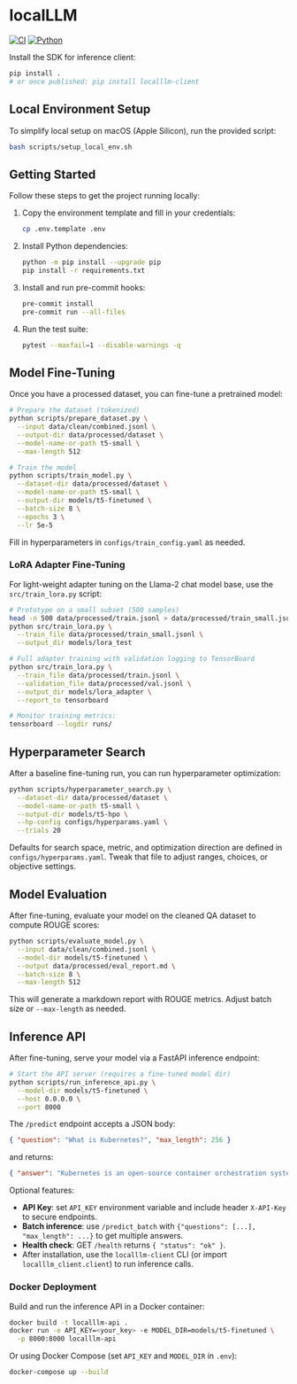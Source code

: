 # localLLM

[![CI](https://github.com/your-org/localLLM/actions/workflows/ci.yml/badge.svg)]()
[![Python](https://img.shields.io/badge/python-3.10-blue.svg)]()

Install the SDK for inference client:
```bash
pip install .
# or once published: pip install localllm-client
```

## Local Environment Setup

To simplify local setup on macOS (Apple Silicon), run the provided script:

```bash
bash scripts/setup_local_env.sh
```

## Getting Started

Follow these steps to get the project running locally:

1. Copy the environment template and fill in your credentials:
   ```bash
   cp .env.template .env
   ```
2. Install Python dependencies:
   ```bash
   python -m pip install --upgrade pip
   pip install -r requirements.txt
   ```
3. Install and run pre-commit hooks:
   ```bash
   pre-commit install
   pre-commit run --all-files
   ```
4. Run the test suite:
   ```bash
   pytest --maxfail=1 --disable-warnings -q
   ```

## Model Fine-Tuning

Once you have a processed dataset, you can fine-tune a pretrained model:

```bash
# Prepare the dataset (tokenized)
python scripts/prepare_dataset.py \
  --input data/clean/combined.jsonl \
  --output-dir data/processed/dataset \
  --model-name-or-path t5-small \
  --max-length 512

# Train the model
python scripts/train_model.py \
  --dataset-dir data/processed/dataset \
  --model-name-or-path t5-small \
  --output-dir models/t5-finetuned \
  --batch-size 8 \
  --epochs 3 \
  --lr 5e-5
```

Fill in hyperparameters in `configs/train_config.yaml` as needed.
### LoRA Adapter Fine-Tuning

For light-weight adapter tuning on the Llama-2 chat model base, use the `src/train_lora.py` script:

```bash
# Prototype on a small subset (500 samples)
head -n 500 data/processed/train.jsonl > data/processed/train_small.jsonl
python src/train_lora.py \
  --train_file data/processed/train_small.jsonl \
  --output_dir models/lora_test

# Full adapter training with validation logging to TensorBoard
python src/train_lora.py \
  --train_file data/processed/train.jsonl \
  --validation_file data/processed/val.jsonl \
  --output_dir models/lora_adapter \
  --report_to tensorboard

# Monitor training metrics:
tensorboard --logdir runs/
```

## Hyperparameter Search

After a baseline fine-tuning run, you can run hyperparameter optimization:

```bash
python scripts/hyperparameter_search.py \
  --dataset-dir data/processed/dataset \
  --model-name-or-path t5-small \
  --output-dir models/t5-hpo \
  --hp-config configs/hyperparams.yaml \
  --trials 20
```

Defaults for search space, metric, and optimization direction are defined in `configs/hyperparams.yaml`. Tweak that file to adjust ranges, choices, or objective settings.

## Model Evaluation

After fine-tuning, evaluate your model on the cleaned QA dataset to compute ROUGE scores:

```bash
python scripts/evaluate_model.py \
  --input data/clean/combined.jsonl \
  --model-dir models/t5-finetuned \
  --output data/processed/eval_report.md \
  --batch-size 8 \
  --max-length 512
```

This will generate a markdown report with ROUGE metrics. Adjust batch size or `--max-length` as needed.

## Inference API

After fine-tuning, serve your model via a FastAPI inference endpoint:

```bash
# Start the API server (requires a fine-tuned model dir)
python scripts/run_inference_api.py \
  --model-dir models/t5-finetuned \
  --host 0.0.0.0 \
  --port 8000
```

The `/predict` endpoint accepts a JSON body:

```json
{ "question": "What is Kubernetes?", "max_length": 256 }
```

and returns:

```json
{ "answer": "Kubernetes is an open-source container orchestration system..." }
```

Optional features:
- **API Key**: set `API_KEY` environment variable and include header `X-API-Key` to secure endpoints.
- **Batch inference**: use `/predict_batch` with `{"questions": [...], "max_length": ...}` to get multiple answers.
- **Health check**: GET `/health` returns `{ "status": "ok" }`.
- After installation, use the `localllm-client` CLI (or import `localllm_client.client`) to run inference calls.

### Docker Deployment

Build and run the inference API in a Docker container:

```bash
docker build -t localllm-api .
docker run -e API_KEY=<your_key> -e MODEL_DIR=models/t5-finetuned \
  -p 8000:8000 localllm-api
```

Or using Docker Compose (set `API_KEY` and `MODEL_DIR` in `.env`):

```bash
docker-compose up --build
```
